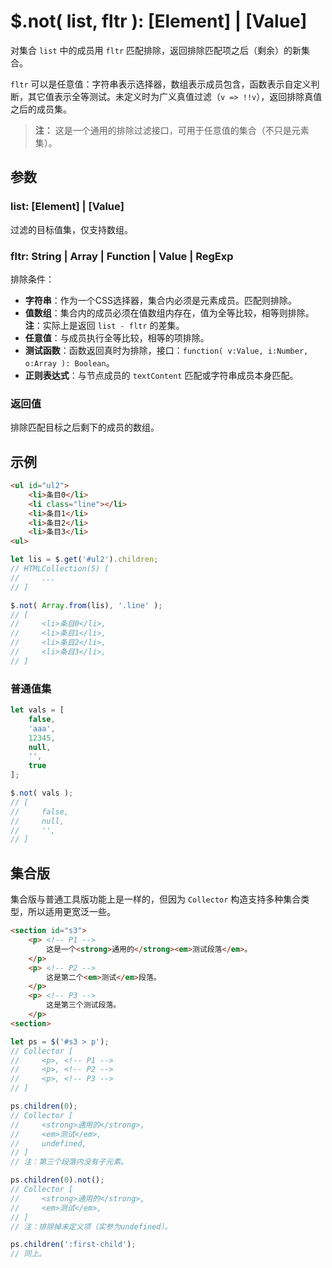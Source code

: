 # $.not( list, fltr ): [Element] | [Value]

对集合 `list` 中的成员用 `fltr` 匹配排除，返回排除匹配项之后（剩余）的新集合。

`fltr` 可以是任意值：字符串表示选择器，数组表示成员包含，函数表示自定义判断，其它值表示全等测试。未定义时为广义真值过滤（`v => !!v`），返回排除真值之后的成员集。

> **注：**
> 这是一个通用的排除过滤接口，可用于任意值的集合（不只是元素集）。


## 参数

### list: [Element] | [Value]

过滤的目标值集，仅支持数组。


### fltr: String | Array | Function | Value | RegExp

排除条件：

- **字符串**：作为一个CSS选择器，集合内必须是元素成员。匹配则排除。
- **值数组**：集合内的成员必须在值数组内存在，值为全等比较，相等则排除。**注**：实际上是返回 `list - fltr` 的差集。
- **任意值**：与成员执行全等比较，相等的项排除。
- **测试函数**：函数返回真时为排除，接口：`function( v:Value, i:Number, o:Array ): Boolean`。
- **正则表达式**：与节点成员的 `textContent` 匹配或字符串成员本身匹配。


### 返回值

排除匹配目标之后剩下的成员的数组。


## 示例

```html
<ul id="ul2">
    <li>条目0</li>
    <li class="line"></li>
    <li>条目1</li>
    <li>条目2</li>
    <li>条目3</li>
<ul>
```

```js
let lis = $.get('#ul2').children;
// HTMLCollection(5) [
//     ...
// ]

$.not( Array.from(lis), '.line' );
// [
//     <li>条目0</li>,
//     <li>条目1</li>,
//     <li>条目2</li>,
//     <li>条目3</li>,
// ]
```


### 普通值集

```js
let vals = [
    false,
    'aaa',
    12345,
    null,
    '',
    true
];

$.not( vals );
// [
//     false,
//     null,
//     '',
// ]
```


## 集合版

集合版与普通工具版功能上是一样的，但因为 `Collector` 构造支持多种集合类型，所以适用更宽泛一些。

```html
<section id="s3">
    <p> <!-- P1 -->
        这是一个<strong>通用的</strong><em>测试段落</em>。
    </p>
    <p> <!-- P2 -->
        这是第二个<em>测试</em>段落。
    </p>
    <p> <!-- P3 -->
        这是第三个测试段落。
    </p>
<section>
```

```js
let ps = $('#s3 > p');
// Collector [
//     <p>, <!-- P1 -->
//     <p>, <!-- P2 -->
//     <p>, <!-- P3 -->
// ]

ps.children(0);
// Collector [
//     <strong>通用的</strong>,
//     <em>测试</em>,
//     undefined,
// ]
// 注：第三个段落内没有子元素。

ps.children(0).not();
// Collector [
//     <strong>通用的</strong>,
//     <em>测试</em>,
// ]
// 注：排除掉未定义项（实参为undefined）。

ps.children(':first-child');
// 同上。
```
